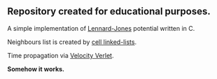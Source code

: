 ## Repository created for educational purposes.

A simple implementation of [Lennard-Jones](https://en.wikipedia.org/wiki/Lennard-Jones_potential) potential written in C.

Neighbours list is created by [cell linked-lists](https://aiichironakano.github.io/cs653/01MD.pdf).

Time propagation via [Velocity Verlet](https://en.wikipedia.org/wiki/Verlet_integration).

**Somehow it works.**
